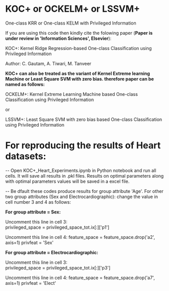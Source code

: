 # KOC+ or OCKELM+ or LSSVM+
One-class KRR or One-class KELM with Privileged Information

If you are using this code then kindly cite the folowing paper (**Paper is under review in 'Information Sciences', Elsevier**): 

KOC+: Kernel Ridge Regression-based One-class Classification using Privileged Information

Author: C. Gautam, A. Tiwari, M. Tanveer

**KOC+ can also be treated as the variant of Kernel Extreme learning Machine or Least Square SVM with zero bias. therefore paper can be named as follows:**

OCKELM+: Kernel Extreme Learning Machine based One-class Classification using Privileged Information 

or 

LSSVM+: Least Square SVM with zero bias based One-class Classification using Privileged Information


# For reproducing the results of Heart datasets:

--  Open KOC+_Heart_Experiments.ipynb in Python notebook and run all cells. It will save all results in .pkl files. Results on optimal   parameters along with optimal parameters values will be saved in a excel file.   

--  Be dfault these codes produce results for group attribute 'Age'. For other two group attributes (Sex and Electrocardiographic): change the value in cell number 3 and 4 as follows:

**For group attribute = Sex:**

Uncomment this line in cell 3:  
 privileged_space = privileged_space_tot.ix[:]['p1']

Uncomment this line in cell 4:
 feature_space = feature_space.drop('a2', axis=1)
 privfeat = 'Sex'

**For group attribute = Electrocardiographic:**

Uncomment this line in cell 3:  
 privileged_space = privileged_space_tot.ix[:]['p3']

Uncomment this line in cell 4:
 feature_space = feature_space.drop('a7', axis=1)
 privfeat = 'Elect'
